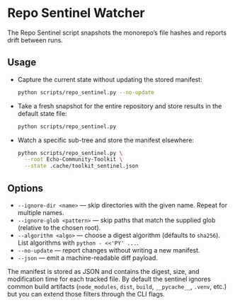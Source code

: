 # Repo Sentinel Watcher

The Repo Sentinel script snapshots the monorepo’s file hashes and reports drift between runs.

## Usage

- Capture the current state without updating the stored manifest:
  ```bash
  python scripts/repo_sentinel.py --no-update
  ```
- Take a fresh snapshot for the entire repository and store results in the default state file:
  ```bash
  python scripts/repo_sentinel.py
  ```
- Watch a specific sub-tree and store the manifest elsewhere:
  ```bash
  python scripts/repo_sentinel.py \
    --root Echo-Community-Toolkit \
    --state .cache/toolkit_sentinel.json
  ```

## Options

- `--ignore-dir <name>` — skip directories with the given name. Repeat for multiple names.
- `--ignore-glob <pattern>` — skip paths that match the supplied glob (relative to the chosen root).
- `--algorithm <algo>` — choose a digest algorithm (defaults to `sha256`). List algorithms with `python - <<'PY' ...`.
- `--no-update` — report changes without writing a new manifest.
- `--json` — emit a machine-readable diff payload.

The manifest is stored as JSON and contains the digest, size, and modification time for each tracked file. By default the sentinel ignores common build artifacts (`node_modules`, `dist`, `build`, `__pycache__`, `.venv`, etc.) but you can extend those filters through the CLI flags.
